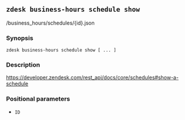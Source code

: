 ## `zdesk business-hours schedule show`

/business_hours/schedules/{id}.json

### Synopsis

    zdesk business-hours schedule show [ ... ]

### Description

https://developer.zendesk.com/rest_api/docs/core/schedules#show-a-schedule

### Positional parameters

* `ID`

